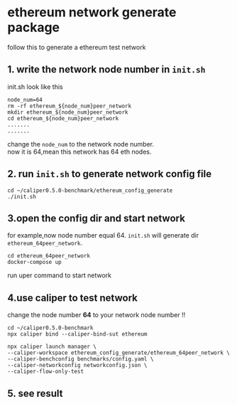# ethereum network generate package
follow this to generate a ethereum test network
## 1. write the network node number in `init.sh`

init.sh look like this
```
node_num=64
rm -rf ethereum_${node_num}peer_network
mkdir ethereum_${node_num}peer_network
cd ethereum_${node_num}peer_network
.......
.......
```
change the `node_num` to the network node number.  
now it is 64,mean this network has 64 eth nodes.

## 2. run `init.sh` to generate network config file
```
cd ~/caliper0.5.0-benchmark/ethereum_config_generate
./init.sh
```
## 3.open the config dir and start network
for example,now node number equal 64. `init.sh` will generate dir `ethereum_64peer_network`.
```
cd ethereum_64peer_network
docker-compose up
```
run uper command to start network

## 4.use caliper to test network
change the node number **64** to your network node number !!
```
cd ~/caliper0.5.0-benchmark
npx caliper bind --caliper-bind-sut ethereum 

npx caliper launch manager \
--caliper-workspace ethereum_config_generate/ethereum_64peer_network \
--caliper-benchconfig benchmarks/config.yaml \
--caliper-networkconfig networkconfig.json \
--caliper-flow-only-test 
```
## 5. see result